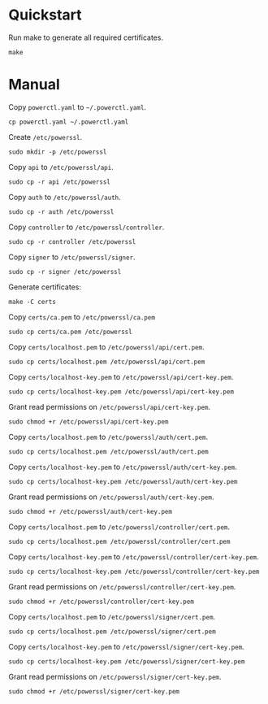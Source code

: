 # Quickstart

Run make to generate all required certificates.

`make`

# Manual

Copy `powerctl.yaml` to `~/.powerctl.yaml`.

`cp powerctl.yaml ~/.powerctl.yaml`

Create `/etc/powerssl`.

`sudo mkdir -p /etc/powerssl`

Copy `api` to `/etc/powerssl/api`.

`sudo cp -r api /etc/powerssl`

Copy `auth` to `/etc/powerssl/auth`.

`sudo cp -r auth /etc/powerssl`

Copy `controller` to `/etc/powerssl/controller`.

`sudo cp -r controller /etc/powerssl`

Copy `signer` to `/etc/powerssl/signer`.

`sudo cp -r signer /etc/powerssl`

Generate certificates:

`make -C certs`

Copy `certs/ca.pem` to `/etc/powerssl/ca.pem`

`sudo cp certs/ca.pem /etc/powerssl`

Copy `certs/localhost.pem` to `/etc/powerssl/api/cert.pem`.

`sudo cp certs/localhost.pem /etc/powerssl/api/cert.pem`

Copy `certs/localhost-key.pem` to `/etc/powerssl/api/cert-key.pem`.

`sudo cp certs/localhost-key.pem /etc/powerssl/api/cert-key.pem`

Grant read permissions on `/etc/powerssl/api/cert-key.pem`.

`sudo chmod +r /etc/powerssl/api/cert-key.pem`

Copy `certs/localhost.pem` to `/etc/powerssl/auth/cert.pem`.

`sudo cp certs/localhost.pem /etc/powerssl/auth/cert.pem`

Copy `certs/localhost-key.pem` to `/etc/powerssl/auth/cert-key.pem`.

`sudo cp certs/localhost-key.pem /etc/powerssl/auth/cert-key.pem`

Grant read permissions on `/etc/powerssl/auth/cert-key.pem`.

`sudo chmod +r /etc/powerssl/auth/cert-key.pem`

Copy `certs/localhost.pem` to `/etc/powerssl/controller/cert.pem`.

`sudo cp certs/localhost.pem /etc/powerssl/controller/cert.pem`

Copy `certs/localhost-key.pem` to `/etc/powerssl/controller/cert-key.pem`.

`sudo cp certs/localhost-key.pem /etc/powerssl/controller/cert-key.pem`

Grant read permissions on `/etc/powerssl/controller/cert-key.pem`.

`sudo chmod +r /etc/powerssl/controller/cert-key.pem`

Copy `certs/localhost.pem` to `/etc/powerssl/signer/cert.pem`.

`sudo cp certs/localhost.pem /etc/powerssl/signer/cert.pem`

Copy `certs/localhost-key.pem` to `/etc/powerssl/signer/cert-key.pem`.

`sudo cp certs/localhost-key.pem /etc/powerssl/signer/cert-key.pem`

Grant read permissions on `/etc/powerssl/signer/cert-key.pem`.

`sudo chmod +r /etc/powerssl/signer/cert-key.pem`
